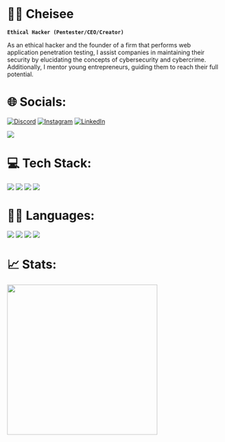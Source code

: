 # 🏄‍♂️ Cheisee

**`Ethical Hacker (Pentester/CEO/Creator)`**

As an ethical hacker and the founder of a firm that performs web application penetration testing, I assist companies in maintaining their security by elucidating the concepts of cybersecurity and cybercrime. Additionally, I mentor young entrepreneurs, guiding them to reach their full potential.

# 🌐 Socials:
[![Discord](https://img.shields.io/badge/Discord-%237289DA.svg?logo=discord&logoColor=white)](https://discord.gg/CQHPp3xXWm) [![Instagram](https://img.shields.io/badge/Instagram-%23E4405F.svg?logo=Instagram&logoColor=white)](https://www.instagram.com/niels.6ke/) [![LinkedIn](https://img.shields.io/badge/LinkedIn-%230077B5.svg?logo=linkedin&logoColor=white)](https://www.linkedin.com/in/niels-aerts-4b8853199/)

[![](https://visitcount.itsvg.in/api?id=ortonikc&icon=6&color=0)](https://visitcount.itsvg.in)

# 💻 Tech Stack:
<img src="https://img.shields.io/badge/Hack%20Club-EC3750?style=for-the-badge&logo=Hack%20Club&logoColor=white" /> <img src="https://img.shields.io/badge/MySQL-005C84?style=for-the-badge&logo=mysql&logoColor=white" />
  <img src="https://img.shields.io/badge/MongoDB-4EA94B?style=for-the-badge&logo=mongodb&logoColor=white" />
  <img src="https://img.shields.io/badge/MariaDB-003545?style=for-the-badge&logo=mariadb&logoColor=white" />
# 👩‍💻 Languages:
<img src="https://img.shields.io/badge/Python-FFD43B?style=for-the-badge&logo=python&logoColor=blue" /> <img src="https://img.shields.io/badge/JavaScript-323330?style=for-the-badge&logo=javascript&logoColor=F7DF1E" />
  <img src="https://img.shields.io/badge/HTML5-E34F26?style=for-the-badge&logo=html5&logoColor=white" />
  <img src="https://img.shields.io/badge/CSS3-1572B6?style=for-the-badge&logo=css3&logoColor=white" />
# 📈 Stats:
<a href="#"><img src="https://github-readme-stats.vercel.app/api?username=NielsAER&show_icons=true&count_private=true&theme=dark" width="350"></a>
